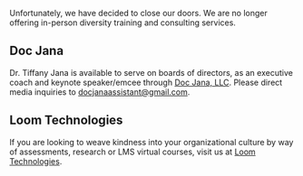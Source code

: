 Unfortunately, we have decided to close our doors. We are no longer offering in-person diversity training and consulting services. 


## Doc Jana

Dr. Tiffany Jana is available to serve on boards of directors, as an executive coach and keynote speaker/emcee through [Doc Jana, LLC](https://www.tiffanyjana.com). Please direct media inquiries to <docjanaassistant@gmail.com>.


## Loom Technologies

If you are looking to weave kindness into your organizational culture by way of assessments, research or LMS virtual courses, visit us at [Loom Technologies](https://www.loomtheculturemap.com).